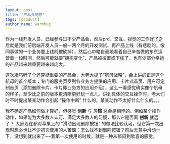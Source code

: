 ```yaml
---
layout: post
title: "产品会随想"
tags: [product]
author_name: warmhug
---
```


作为一线开发人员，已经参与过不少产品会，然后prd、交互、视觉的工作好了之后就是我们前后端开发人员一般一两个月的开发测试、再产品上线（有悲剧的，像同事做的一个业务要上线前被砍掉），然后心中略自豪地看着自己辛苦做的东东运营着一段时间，然后可能就要“拥抱变化”、产品被搁置或下线了，也有少部分幸运的产品越来越重要越来越庞大。

这次凑巧听了个还算挺重要的产品会，大老大提了“航母战略”，会上讲的正是这个航母的首个版本：专门的服务页罗列各业务方提供的应用、卡片式首页、用户可定制首页（添加删除卡片、卡片即业务方的应用介绍），这么一看感觉确实像个航母的样子，至少比之前的版本更清晰更好玩一点儿。讲到具体的交互操作时，老大们时不时提出某某动作会引起 “操作中断” 什么的，某某动作不太好什么什么的。。。

我不确定产品如何做才算好，但感觉 **创新** 与 **习惯** 总会是相悖的。例如某个操作动作，如果能为大多数人认可、满足大多数人的习惯，那么它是否离 **创新** 就远了？ 大家现在都对苹果上的 “滑动出现删除按钮” 的做法比较认可，但它第一次出现时想必也让不少初次使用的人苦恼：怎么找不到删除按钮？然后无意中滑动一下，没想到就出来了~~我第一次使用的时候，就是一种从郁闷到欣喜的感觉。
